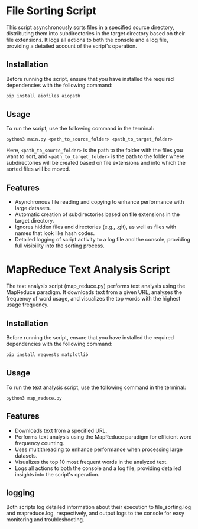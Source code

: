 # File Sorting Script

This script asynchronously sorts files in a specified source directory, distributing them into subdirectories in the target directory based on their file extensions. It logs all actions to both the console and a log file, providing a detailed account of the script's operation.

## Installation

Before running the script, ensure that you have installed the required dependencies with the following command:

```bash
pip install aiofiles aiopath
```

## Usage

To run the script, use the following command in the terminal:

```
python3 main.py <path_to_source_folder> <path_to_target_folder>
```

Here, `<path_to_source_folder>` is the path to the folder with the files you want to sort, and `<path_to_target_folder>` is the path to the folder where subdirectories will be created based on file extensions and into which the sorted files will be moved.

## Features

- Asynchronous file reading and copying to enhance performance with large datasets.
- Automatic creation of subdirectories based on file extensions in the target directory.
- Ignores hidden files and directories (e.g., .git), as well as files with names that look like hash codes.
- Detailed logging of script activity to a log file and the console, providing full visibility into the sorting process.

# MapReduce Text Analysis Script

The text analysis script (map_reduce.py) performs text analysis using the MapReduce paradigm. It downloads text from a given URL, analyzes the frequency of word usage, and visualizes the top words with the highest usage frequency.

## Installation

Before running the script, ensure that you have installed the required dependencies with the following command:

```bash
pip install requests matplotlib
```

## Usage

To run the text analysis script, use the following command in the terminal:

```
python3 map_reduce.py
```

## Features

- Downloads text from a specified URL.
- Performs text analysis using the MapReduce paradigm for efficient word frequency counting.
- Uses multithreading to enhance performance when processing large datasets.
- Visualizes the top 10 most frequent words in the analyzed text.
- Logs all actions to both the console and a log file, providing detailed insights into the script's operation.

## logging

Both scripts log detailed information about their execution to file_sorting.log and mapreduce.log, respectively, and output logs to the console for easy monitoring and troubleshooting.
